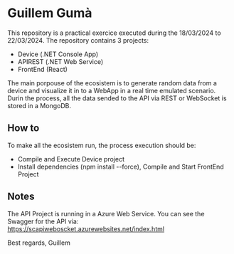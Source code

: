 ﻿# Guillem Gumà

This repository is a practical exercice executed during the 18/03/2024 to 22/03/2024. The repository contains 3 projects:
- Device (.NET Console App)
- APIREST (.NET Web Service)
- FrontEnd (React)

The main porpouse of the ecosistem is to generate random data from a device and visualize it in to a WebApp in a real time emulated scenario. Durin the process, all the data sended to the API via REST or WebSocket is stored in a MongoDB.

## How to
To make all the ecosistem run, the process execution should be:
- Compile and Execute Device project
- Install dependencies (npm install --force), Compile and Start FrontEnd Project

## Notes
The API Project is running in a Azure Web Service. You can see the Swagger for the API via: https://scapiweboscket.azurewebsites.net/index.html

Best regards,
Guillem
